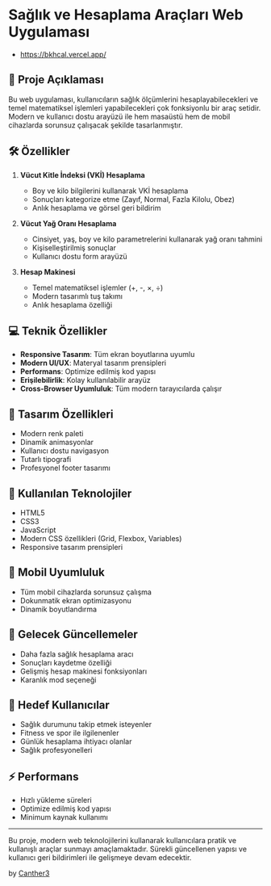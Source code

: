 # Sağlık ve Hesaplama Araçları Web Uygulaması
 -  https://bkhcal.vercel.app/
## 📝 Proje Açıklaması
Bu web uygulaması, kullanıcıların sağlık ölçümlerini hesaplayabilecekleri ve temel matematiksel işlemleri yapabilecekleri çok fonksiyonlu bir araç setidir. Modern ve kullanıcı dostu arayüzü ile hem masaüstü hem de mobil cihazlarda sorunsuz çalışacak şekilde tasarlanmıştır.

## 🛠️ Özellikler
1. **Vücut Kitle İndeksi (VKİ) Hesaplama**
   - Boy ve kilo bilgilerini kullanarak VKİ hesaplama
   - Sonuçları kategorize etme (Zayıf, Normal, Fazla Kilolu, Obez)
   - Anlık hesaplama ve görsel geri bildirim

2. **Vücut Yağ Oranı Hesaplama**
   - Cinsiyet, yaş, boy ve kilo parametrelerini kullanarak yağ oranı tahmini
   - Kişiselleştirilmiş sonuçlar
   - Kullanıcı dostu form arayüzü

3. **Hesap Makinesi**
   - Temel matematiksel işlemler (+, -, ×, ÷)
   - Modern tasarımlı tuş takımı
   - Anlık hesaplama özelliği

## 💻 Teknik Özellikler
- **Responsive Tasarım**: Tüm ekran boyutlarına uyumlu
- **Modern UI/UX**: Materyal tasarım prensipleri
- **Performans**: Optimize edilmiş kod yapısı
- **Erişilebilirlik**: Kolay kullanılabilir arayüz
- **Cross-Browser Uyumluluk**: Tüm modern tarayıcılarda çalışır

## 🎨 Tasarım Özellikleri
- Modern renk paleti
- Dinamik animasyonlar
- Kullanıcı dostu navigasyon
- Tutarlı tipografi
- Profesyonel footer tasarımı

## 🔧 Kullanılan Teknolojiler
- HTML5
- CSS3
- JavaScript
- Modern CSS özellikleri (Grid, Flexbox, Variables)
- Responsive tasarım prensipleri

## 📱 Mobil Uyumluluk
- Tüm mobil cihazlarda sorunsuz çalışma
- Dokunmatik ekran optimizasyonu
- Dinamik boyutlandırma

## 🚀 Gelecek Güncellemeler
- Daha fazla sağlık hesaplama aracı
- Sonuçları kaydetme özelliği
- Gelişmiş hesap makinesi fonksiyonları
- Karanlık mod seçeneği

## 👥 Hedef Kullanıcılar
- Sağlık durumunu takip etmek isteyenler
- Fitness ve spor ile ilgilenenler
- Günlük hesaplama ihtiyacı olanlar
- Sağlık profesyonelleri

## ⚡ Performans
- Hızlı yükleme süreleri
- Optimize edilmiş kod yapısı
- Minimum kaynak kullanımı

---
Bu proje, modern web teknolojilerini kullanarak kullanıcılara pratik ve kullanışlı araçlar sunmayı amaçlamaktadır. Sürekli güncellenen yapısı ve kullanıcı geri bildirimleri ile gelişmeye devam edecektir.

by [Canther3](https://github.com/Canther3)
